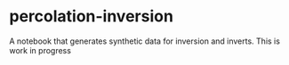 # percolation-inversion
A notebook that generates synthetic data for inversion and inverts. This is work in progress
